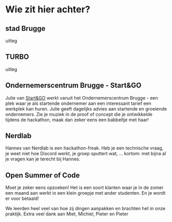 # Wie zit hier achter?

## stad Brugge

uitleg

## TURBO

uitleg

## Ondernemerscentrum Brugge - Start&GO

Julie van [Start&GO](https://www.startandgo.be/) werkt vanuit het Ondernemerscentrum Brugge - een plek waar je als startende ondernemer aan een interessant tarief een werkplek kan huren. Julie geeft dagelijks advies aan startende en groeiende ondernemers. Zie je muziek in de proof of concept die je ontwikkelde tijdens de hackathon, maak dan zeker eens een babbeltje met haar!

## Nerdlab

Hannes van Nerdlab is een hackathon-freak. Heb je een technische vraag, je weet niet hoe Discord werkt, je groep sputtert wat, ... kortom: met bijna al je vragen kan je terecht bij Hannes.  



## Open Summer of Code

Moet je zeker eens opzoeken! Het is een soort klanten waar je in de zomer een maand aan werkt in een klein groepje met ander studenten. En je wordt er voor betaald!

We leerden heel veel van hoe zij dingen aanpakken en brachten het in onze praktijk. Extra veel dank aan Miet, Michiel, Pieter en Pieter

